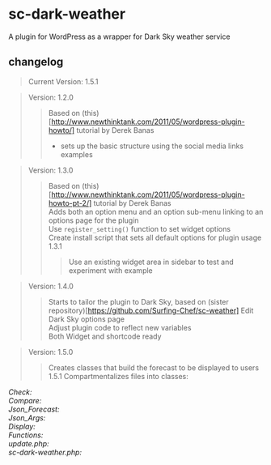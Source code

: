 # sc-dark-weather #
A plugin for WordPress as a wrapper for Dark Sky weather service  
## changelog ##
> Current Version: 1.5.1

> Version: 1.2.0  
> > Based on (this)[http://www.newthinktank.com/2011/05/wordpress-plugin-howto/] tutorial by Derek Banas  
> > - sets up the basic structure using the social media links examples  

> Version: 1.3.0  
> > Based on (this)[http://www.newthinktank.com/2011/05/wordpress-plugin-howto-pt-2/] tutorial by Derek Banas  
> > Adds both an option menu and an option sub-menu linking to an options page for the plugin  
> > Use `register_setting()` function to set widget options   
> > Create install script that sets all default options for plugin usage
> > 1.3.1
> > > Use an existing widget area in sidebar to test and experiment with example
> > >   

> Version: 1.4.0  
> > Starts to tailor the plugin to Dark Sky, based on (sister repository)[https://github.com/Surfing-Chef/sc-weather]
> > Edit Dark Sky options page  
> > Adjust plugin code to reflect new variables  
> > Both Widget and shortcode ready  

> Version: 1.5.0  
> > Creates classes that build the forecast to be displayed to users
> > 1.5.1 Compartmentalizes files into classes:  

_Check:_  
_Compare:_  
_Json_Forecast:_  
_Json_Args:_  
_Display:_  
_Functions:_  
_update.php:_  
_sc-dark-weather.php:_  
